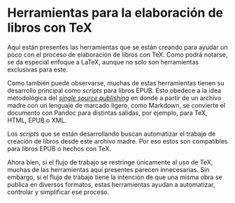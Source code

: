 # Herramientas para la elaboración de libros con TeX

Aquí están presentes las herramientas que se están creando para ayudar un poco
con el proceso de elaboración de libros con TeX. Como podrá notarse, se da
especial enfoque a LaTeX, aunque no solo son herramientas exclusivas para este.

Como también puede observarse, muchas de estas herramientas tienen su desarrollo
principal como *scripts* para libros EPUB. Esto obedece a la idea metodológica
del [*single source publishing*](https://en.wikipedia.org/wiki/Single_source_publishing)
en donde a partir de un archivo madre con un lenguaje de marcado ligero, como
Markdown, se convierte el documento con Pandoc para distintas salidas, por
ejemplo, para TeX, HTML, EPUB o XML.

Los *scripts* que se están desarrollando buscan automatizar el trabajo de
creación de libros desde este archivo madre. Por eso estos son compatibles para
libros EPUB o hechos con TeX.

Ahora bien, si el flujo de trabajo se restringe únicamente al uso de TeX,
muchas de las herramientas aquí presentes parecen innecesarias. Sin embargo, si
el flujo de trabajo tiene la intención de que una misma obra se publica en
diversos formatos, estas herramientas ayudan a automatizar, controlar y simplificar
ese proceso.
